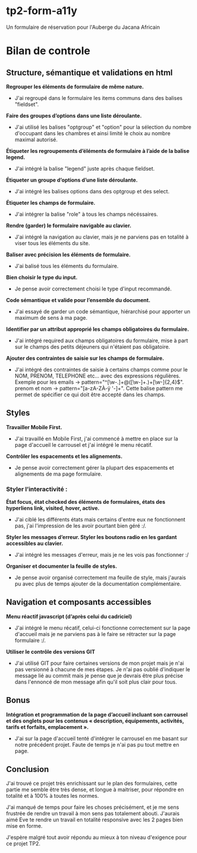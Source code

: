 # tp2-form-a11y
Un formulaire de réservation pour l'Auberge du Jacana Africain

# Bilan de controle
## Structure, sémantique et validations en html

**Regrouper les éléments de formulaire de même nature.**
* J'ai regroupé dans le formulaire les items communs dans des balises "fieldset".


**Faire des groupes d’options dans une liste déroulante.**
* J'ai utilisé les balises "optgroup" et "option" pour la sélection du nombre d'occupant dans les chambres et ainsi limité le choix au nombre maximal autorisé.

**Étiqueter les regroupements d’éléments de formulaire à l’aide de la balise legend.**
* J'ai intégré la balise "legend" juste après chaque fieldset.


**Étiqueter un groupe d’options d’une liste déroulante.**
* J'ai intégré les balises options dans des optgroup et des select.


**Étiqueter les champs de formulaire.**
* J'ai intégrer la balise "role" à tous les champs nécéssaires.

**Rendre (garder) le formulaire navigable au clavier.**
* J'ai intégré la navigation au clavier, mais je ne parviens pas en totalité à viser tous les éléments du site.

**Baliser avec précision les éléments de formulaire.**
* J'ai balisé tous les éléments du formulaire.

**Bien choisir le type du input.**
* Je pense avoir correctement choisi le type d'input recommandé.

**Code sémantique et valide pour l’ensemble du document.**
* J'ai essayé de garder un code sémantique, hiérarchisé pour apporter un maximum de sens à ma page.

**Identifier par un attribut approprié les champs obligatoires du formulaire.**
* J'ai intégré required aux champs obligatoires du formulaire, mise à part sur le champs des petits déjeuners qui n'étaient pas obligatoire.


**Ajouter des contraintes de saisie sur les champs de formulaire.**
* J'ai intégré des contraintes de saisie à certains champs comme pour le NOM, PRENOM, TELEPHONE etc… avec des expressions régulières. Exemple pour les emails -> pattern="^[\w-\.]+@([\w-]+\.)+[\w-]{2,4}$". prenom et nom -> pattern="[a-zA-ZÀ-ÿ '\-]+".
Cette balise pattern me permet de spécifier ce qui doit être accepté dans les champs.

## Styles

**Travailler Mobile First.**
* J'ai travaillé en Mobile First, j'ai commencé à mettre en place sur la page d'accueil le carrousel et j'ai intégré le menu récatif.

**Contrôler les espacements et les alignements.**
* Je pense avoir correctement gérer la plupart des espacements et alignements de ma page formulaire.

### Styler l’interactivité : 

**État focus, état checked des éléments de formulaires, états des hyperliens link, visited, hover, active.**
* J'ai ciblé les différents états mais certains d'entre eux ne fonctionnent pas, j'ai l'impression de les avoir pourtant bien géré :/.

**Styler les messages d’erreur. Styler les boutons radio en les gardant accessibles au clavier.**
* J'ai intégré les messages d'erreur, mais je ne les vois pas fonctionner :/

**Organiser et documenter la feuille de styles.**
* Je pense avoir organisé correctement ma feuille de style, mais j'aurais pu avec plus de temps ajouter de la documentation complémentaire.

## Navigation et composants accessibles

**Menu réactif javascript (d’après celui du cadriciel)**
* J'ai intégré le menu récatif, celui-ci fonctionne correctement sur la page d'accueil mais je ne parviens pas à le faire se rétracter sur la page formulaire :/.

**Utiliser le contrôle des versions GIT**
* J'ai utilisé GIT pour faire certaines versions de mon projet mais je n'ai pas versionné à chacune de mes étapes.
Je n'ai pas oublié d'indiquer le message lié au commit mais je pense que je devrais être plus précise dans l'ennoncé de mon message afin qu'il soit plus clair pour tous.

## Bonus

**Intégration et programmation de la page d’accueil incluant son carrousel et des onglets pour les contenus « description, équipements, activités, tarifs et forfaits, emplacement ».**

* J'ai sur la page d'accueil tenté d'intégrer le carrousel en me basant sur notre précédent projet. Faute de temps je n'ai pas pu tout mettre en page.

## Conclusion
J'ai trouvé ce projet très enrichissant sur le plan des formulaires, cette partie me semble être très dense, et longue à maitriser, pour répondre en totalité et à 100% à toutes les normes. 

J'ai manqué de temps pour faire les choses précisément, et je me sens frustrée de rendre un travail à mon sens pas totalement abouti. J'aurais aimé Eve te rendre un travail en totalité responsive avec les 2 pages bien mise en forme.


J'espère malgré tout avoir répondu au mieux à ton niveau d'exigence pour ce projet TP2.




